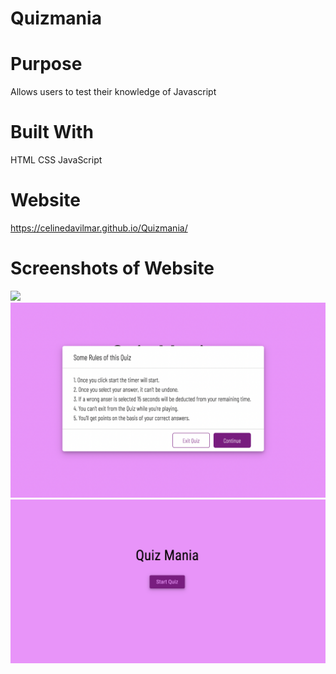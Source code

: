 # Quizmania

# Purpose
Allows users to test their knowledge of Javascript

# Built With
HTML CSS JavaScript

# Website
https://celinedavilmar.github.io/Quizmania/

# Screenshots of Website
<img src="./QuestionsScreen"/>
<img src="./RulesScreen.png"/>
<img src="./StartScreen.png"/>
